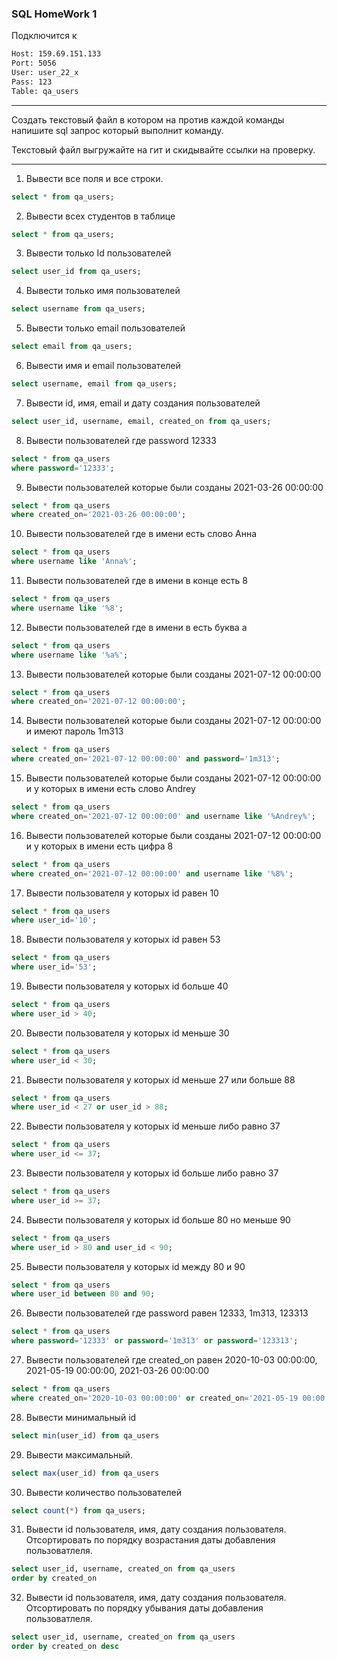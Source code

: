 ### SQL HomeWork 1

Подключится к 
```sh
Host: 159.69.151.133
Port: 5056
User: user_22_x
Pass: 123
Table: qa_users
```
---
Создать текстовый файл в котором на против каждой команды напишите sql запрос который выполнит команду.

Текстовый файл выгружайте на гит и скидывайте ссылки на проверку.

---
1. Вывести все поля и все строки.

```sql
select * from qa_users;
```

2. Вывести всех студентов в таблице

```sql
select * from qa_users;
```

3. Вывести только Id пользователей

```sql
select user_id from qa_users;
```

4. Вывести только имя пользователей

```sql
select username from qa_users;
```

5. Вывести только email пользователей

```sql
select email from qa_users;
```

6. Вывести имя и email пользователей

```sql
select username, email from qa_users;
```

7. Вывести id, имя, email и дату создания пользователей

```sql
select user_id, username, email, created_on from qa_users;
```

8. Вывести пользователей где password 12333

```sql
select * from qa_users
where password='12333';
```

9. Вывести пользователей которые были созданы 2021-03-26 00:00:00

```sql
select * from qa_users
where created_on='2021-03-26 00:00:00';
```

10. Вывести пользователей где в имени есть слово Анна

```sql
select * from qa_users
where username like 'Anna%';
```

11. Вывести пользователей где в имени в конце есть 8

```sql
select * from qa_users
where username like '%8';
```

12. Вывести пользователей где в имени в есть буква а

```sql
select * from qa_users
where username like '%a%';
```

13. Вывести пользователей которые были созданы 2021-07-12 00:00:00

```sql
select * from qa_users
where created_on='2021-07-12 00:00:00';
```

14. Вывести пользователей которые были созданы 2021-07-12 00:00:00 и имеют пароль 1m313

```sql
select * from qa_users
where created_on='2021-07-12 00:00:00' and password='1m313';
```

15. Вывести пользователей которые были созданы 2021-07-12 00:00:00 и у которых в имени есть слово Andrey

```sql
select * from qa_users
where created_on='2021-07-12 00:00:00' and username like '%Andrey%';
```

16. Вывести пользователей которые были созданы 2021-07-12 00:00:00 и у которых в имени есть цифра 8

```sql
select * from qa_users
where created_on='2021-07-12 00:00:00' and username like '%8%';
```

17. Вывести пользователя у которых id равен 10

```sql
select * from qa_users
where user_id='10';
```

18. Вывести пользователя у которых id равен 53

```sql
select * from qa_users
where user_id='53';
```

19. Вывести пользователя у которых id больше 40

```sql
select * from qa_users
where user_id > 40;
```

20. Вывести пользователя у которых id меньше 30

```sql
select * from qa_users
where user_id < 30;
```

21. Вывести пользователя у которых id меньше 27 или больше 88

```sql
select * from qa_users
where user_id < 27 or user_id > 88;
```

22. Вывести пользователя у которых id меньше либо равно 37

```sql
select * from qa_users
where user_id <= 37;
```

23. Вывести пользователя у которых id больше либо равно 37

```sql
select * from qa_users
where user_id >= 37;
```

24. Вывести пользователя у которых id больше 80 но меньше 90

```sql
select * from qa_users
where user_id > 80 and user_id < 90;
```

25. Вывести пользователя у которых id между 80 и 90

```sql
select * from qa_users
where user_id between 80 and 90;
```

26. Вывести пользователей где password равен 12333, 1m313, 123313

```sql
select * from qa_users
where password='12333' or password='1m313' or password='123313';
```

27. Вывести пользователей где created_on равен 2020-10-03 00:00:00, 2021-05-19 00:00:00, 2021-03-26 00:00:00

```sql
select * from qa_users
where created_on='2020-10-03 00:00:00' or created_on='2021-05-19 00:00:00' or created_on='2021-03-26 00:00:00';
```

28. Вывести минимальный id

```sql
select min(user_id) from qa_users
```

29. Вывести максимальный.

```sql
select max(user_id) from qa_users
```

30. Вывести количество пользователей

```sql
select count(*) from qa_users;
```

31. Вывести id пользователя, имя, дату создания пользователя. Отсортировать по порядку возрастания даты добавления пользоватлеля.

```sql
select user_id, username, created_on from qa_users
order by created_on
```

32. Вывести id пользователя, имя, дату создания пользователя. Отсортировать по порядку убывания даты добавления пользоватлеля.

```sql
select user_id, username, created_on from qa_users
order by created_on desc
```
